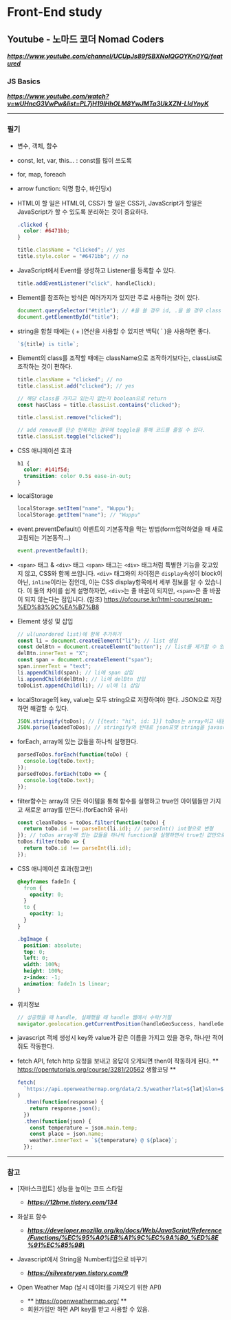# Front-End study

## Youtube - 노마드 코더 Nomad Coders

**_https://www.youtube.com/channel/UCUpJs89fSBXNolQGOYKn0YQ/featured_**

### JS Basics

**_https://www.youtube.com/watch?v=wUHncG3VwPw&list=PL7jH19IHhOLM8YwJMTa3UkXZN-LldYnyK_**

---

### 필기

- 변수, 객체, 함수

- const, let, var, this... : const를 많이 쓰도록

- for, map, foreach

- arrow function: 익명 함수, 바인딩x)

- HTML이 할 일은 HTML이, CSS가 할 일은 CSS가, JavaScript가 할일은 JavaScript가 할 수 있도록 분리하는 것이 중요하다.

  ```css
  .clicked {
    color: #6471bb;
  }
  ```

  ```javascript
  title.className = "clicked"; // yes
  title.style.color = "#6471bb"; // no
  ```

- JavaScript에서 Event를 생성하고 Listener를 등록할 수 있다.

  ```javascript
  title.addEventListener("click", handleClick);
  ```

- Element를 참조하는 방식은 여러가지가 있지만 주로 사용하는 것이 있다.

  ```javascript
  document.querySelector("#title"); // #을 쓸 경우 id, .을 쓸 경우 class
  document.getElementById("title");
  ```

- string을 합칠 때에는 ( + )연산을 사용할 수 있지만 백틱( \` )을 사용하면 좋다.

  ```javascript
  `${title} is title`;
  ```

- Element의 class를 조작할 때에는 className으로 조작하기보다는, classList로 조작하는 것이 편하다.

  ```javascript
  title.className = "clicked"; // no
  title.classList.add("clicked"); // yes
  
  // 해당 class를 가지고 있는지 없는지 boolean으로 return
  const hasClass = title.classList.contains("clicked");
  
  title.classList.remove("clicked");
  
  // add remove를 단순 반복하는 경우에 toggle을 통해 코드를 줄일 수 있다.
  title.classList.toggle("clicked");
  ```

- CSS 애니메이션 효과

  ```css
  h1 {
    color: #141f5d;
    transition: color 0.5s ease-in-out;
  }
  ```

- localStorage

  ```javascript
  localStorage.setItem("name", "Wuppu");
  localStorage.getItem("name"); // "Wuppu"
  ```

- event.preventDefault() 이벤트의 기본동작을 막는 방법(form입력하였을 때 새로고침되는 기본동작...)

  ```javascript
  event.preventDefault();
  
  ```

- `<span>` 태그 & `<div>` 태그
  `<span>` 태그는 `<div>` 태그처럼 특별한 기능을 갖고있지 않고, CSS와 함께 쓰입니다.
  `<div>` 태그와의 차이점은 `display`속성이 block이 아닌, `inline`이라는 점인데, 이는 CSS display항목에서 세부 정보를 알 수 있습니다.
  이 둘의 차이를 쉽게 설명하자면, `<div>`는 줄 바꿈이 되지만, `<span>`은 줄 바꿈이 되지 않는다는 점입니다.
  (참조) https://ofcourse.kr/html-course/span-%ED%83%9C%EA%B7%B8

- Element 생성 및 삽입

  ```javascript
  // ul(unordered list)에 항목 추가하기
  const li = document.createElement("li"); // list 생성
  const delBtn = document.createElemnt("button"); // list를 제거할 수 있는 버튼 생성
  delBtn.innerText = "X";
  const span = document.createElement("span");
  span.innerText = "text";
  li.appendChild(span); // li에 span 삽입
  li.appendChild(delBtn); // li에 delBtn 삽입
  toDoList.appendChild(li); // ul에 li 삽입
  
  ```

- localStorage의 key, value는 모두 string으로 저장하여야 한다. JSON으로 저장하면 해결할 수 있다.

  ```javascript
  JSON.stringify(toDos); // [{text: "hi", id: 1}] toDos는 array이고 내용물로 객체가 들어간다.
  JSON.parse(loadedToDos); // stringify와 반대로 json포맷 string을 javascript 객체로 디코딩한다.
  
  ```

- forEach, array에 있는 값들을 하나씩 실행한다.

  ```javascript
  parsedToDos.forEach(function(toDo) {
    console.log(toDo.text);
  });
  parsedToDos.forEach(toDo => {
    console.log(toDo.text);
  });
  
  ```

- filter함수는 array의 모든 아이템을 통해 함수를 실행하고 true인 아이템들만 가지고 새로운 array를 만든다.(forEach와 유사)

  ```javascript
  const cleanToDos = toDos.filter(function(toDo) {
    return toDo.id !== parseInt(li.id); // parseInt() int형으로 변형
  }); // toDos array에 있는 값들을 하나씩 function을 실행하면서 true인 값만으로 cleanToDos라는 array를 새로 만든다.
  toDos.filter(toDo => {
    return toDo.id !== parseInt(li.id);
  });
  
  ```

- CSS 애니메이션 효과(참고만)

  ```css
  @keyframes fadeIn {
    from {
      opacity: 0;
    }
    to {
      opacity: 1;
    }
  }
  
  .bgImage {
    position: absolute;
    top: 0;
    left: 0;
    width: 100%;
    height: 100%;
    z-index: -1;
    animation: fadeIn 1s linear;
  }
  
  ```

- 위치정보

  ```javascript
  // 성공했을 때 handle, 실패했을 때 handle 웹에서 수락/거절
  navigator.geolocation.getCurrentPosition(handleGeoSuccess, handleGeoError);
  
  ```

- javascript 객체 생성시 key와 value가 같은 이름을 가지고 있을 경우, 하나만 적어줘도 작동한다.

- fetch API, fetch http 요청을 보내고 응답이 오게되면 then이 작동하게 된다.
  ** https://opentutorials.org/course/3281/20562 생활코딩 **

  ```javascript
  fetch(
    `https://api.openweathermap.org/data/2.5/weather?lat=${lat}&lon=${lon}&appid=${API_KEY}&units=metric`
  )
    .then(function(response) {
      return response.json();
    })
    .then(function(json) {
      const temperature = json.main.temp;
      const place = json.name;
      weather.innerText = `${temperature} @ ${place}`;
    });
  
  ```

---

### 참고

- [자바스크립트] 성능을 높이는 코드 스타일

  - **_https://12bme.tistory.com/134_**

- 화살표 함수

  - **_https://developer.mozilla.org/ko/docs/Web/JavaScript/Reference/Functions/%EC%95%A0%EB%A1%9C%EC%9A%B0_%ED%8E%91%EC%85%98\_**

- Javascript에서 String을 Number타입으로 바꾸기

  - **_https://silvesteryan.tistory.com/9_**

- Open Weather Map (날시 데이터를 가져오기 위한 API)

  - ** https://openweathermap.org/ **
  - 회원가입만 하면 API key를 받고 사용할 수 있음.